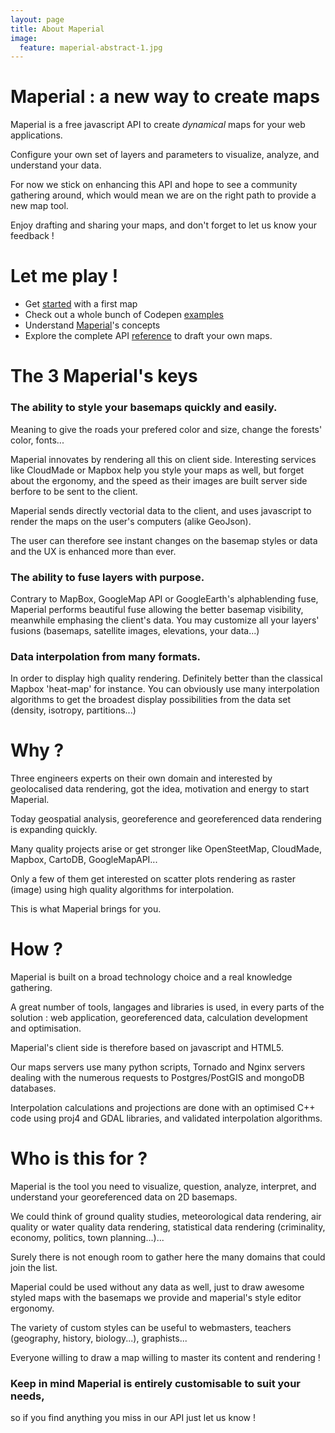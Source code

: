 ```yaml
---
layout: page
title: About Maperial
image:
  feature: maperial-abstract-1.jpg
---
```


# Maperial : a new way to create maps

Maperial is a free javascript API to create *dynamical* maps for your web
applications.

Configure your own set of layers and parameters to visualize, analyze, and understand your data.

For now we stick on enhancing this API and hope to see a community
gathering around, which would mean we are on the right path to provide a new
map tool.

Enjoy drafting and sharing your maps, and don't forget
to let us know your feedback !

# Let me play !
- Get [started](#getting-started) with a first map
- Check out a whole bunch of Codepen [examples](http://codepen.io/chrisdugne/)
- Understand [Maperial](./concepts.md)'s concepts
- Explore the complete API [reference](/documentation)
to draft your own maps.



# The 3 Maperial's keys

### The ability to style your basemaps quickly and easily.

Meaning to give the roads your prefered color and size, change the forests' color, fonts...

Maperial innovates by rendering all this on client side. Interesting services like CloudMade or Mapbox help you style your maps as well, but forget about the ergonomy, and the speed as their images are built server side berfore to be sent to the client.

Maperial sends directly vectorial data to the client, and uses javascript to render the maps on the user's computers (alike GeoJson).

The user can therefore see instant changes on the basemap styles or data and the UX is enhanced more than ever.

### The ability to fuse layers with purpose.

Contrary to MapBox, GoogleMap API or GoogleEarth's alphablending fuse, Maperial performs beautiful fuse allowing the better basemap visibility, meanwhile emphasing the client's data. You may customize all your layers' fusions (basemaps, satellite images, elevations, your data...)

### Data interpolation from many formats.

In order to display high quality rendering. Definitely better than the classical Mapbox 'heat-map' for instance. You can obviously use many interpolation algorithms to get the broadest display possibilities from the data set (density, isotropy, partitions...)




# Why ?

Three engineers experts on their own domain and interested by geolocalised data rendering, got the idea, motivation and energy to start Maperial.

Today geospatial analysis, georeference and georeferenced data rendering is expanding quickly.

Many quality projects arise or get stronger like OpenSteetMap, CloudMade, Mapbox, CartoDB, GoogleMapAPI...

Only a few of them get interested on scatter plots rendering as raster (image) using high quality algorithms for interpolation.

This is what Maperial brings for you.



# How ?

Maperial is built on a broad technology choice and a real knowledge gathering.

A great number of tools, langages and libraries is used, in every parts of the solution : web application, georeferenced data, calculation development and optimisation.

Maperial's client side is therefore based on javascript and HTML5.

Our maps servers use many python scripts, Tornado and Nginx servers dealing with the numerous requests to Postgres/PostGIS and mongoDB databases.

Interpolation calculations and projections are done with an optimised C++ code using proj4 and GDAL libraries, and validated interpolation algorithms.


# Who is this for ?

Maperial is the tool you need to visualize, question, analyze, interpret, and understand your georeferenced data on 2D basemaps.

We could think of ground quality studies, meteorological data rendering, air quality or water quality data rendering, statistical data rendering (criminality, economy, politics, town planning...)...

Surely there is not enough room to gather here the many domains that could join the list.

Maperial could be used without any data as well, just to draw awesome styled maps with the basemaps we provide and maperial's style editor ergonomy.

The variety of custom styles can be useful to webmasters, teachers (geography, history, biology...), graphists...

Everyone willing to draw a map willing to master its content and rendering !

### Keep in mind Maperial is entirely customisable to suit your needs,

so if you find anything you miss in our API just let us know !

